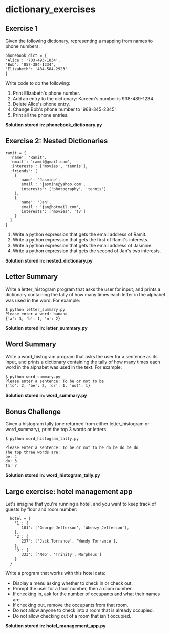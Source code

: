 # dictionary_exercises

## Exercise 1

Given the following dictionary, representing a mapping from names to phone numbers:

    phonebook_dict = {
    'Alice': '703-493-1834',
    'Bob': '857-384-1234',
    'Elizabeth': '484-584-2923'
    }

Write code to do the following:

1. Print Elizabeth's phone number.
2. Add an entry to the dictionary: Kareem's number is 938-489-1234.
3. Delete Alice's phone entry.
4. Change Bob's phone number to '968-345-2345'.
5. Print all the phone entries.

**Solution stored in: phonebook_dictionary.py**

## Exercise 2: Nested Dictionaries

```
ramit = {
  'name': 'Ramit',
  'email': 'ramit@gmail.com',
  'interests': ['movies', 'tennis'],
  'friends': [
    {
      'name': 'Jasmine',
      'email': 'jasmine@yahoo.com',
      'interests': ['photography', 'tennis']
    },
    {
      'name': 'Jan',
      'email': 'jan@hotmail.com',
      'interests': ['movies', 'tv']
    }
  ]
}
```

1. Write a python expression that gets the email address of Ramit.
2. Write a python expression that gets the first of Ramit's interests.
3. Write a python expression that gets the email address of Jasmine.
4. Write a python expression that gets the second of Jan's two interests.

**Solution stored in: nested_dictionary.py**

## Letter Summary

Write a letter_histogram program that asks the user for input, and prints a dictionary containing the tally of how many times each letter in the alphabet was used in the word. For example:

    $ python letter_summary.py
    Please enter a word: banana
    {'a': 3, 'b': 1, 'n': 2}

**Solution stored in: letter_summary.py**

## Word Summary

Write a word_histogram program that asks the user for a sentence as its input, and prints a dictionary containing the tally of how many times each word in the alphabet was used in the text. For example:

    $ python word_summary.py
    Please enter a sentence: To be or not to be
    {'to': 2, 'be': 2, 'or': 1, 'not': 1}

**Solution stored in: word_summary.py**

## Bonus Challenge

Given a histogram tally (one returned from either letter_histogram or word_summary), print the top 3 words or letters.

    $ python word_histogram_tally.py

    Please enter a sentence: To be or not to be do be do be do
    The top three words are:
    be: 4
    do: 3
    to: 2

**Solution stored in: word_histogram_tally.py**

## Large exercise: hotel management app

Let's imagine that you're running a hotel, and you want to keep track of guests by floor and room number:
```
  hotel = {
    '1': {
      '101': ['George Jefferson', 'Wheezy Jefferson'],
    },
    '2': {
      '237': ['Jack Torrance', 'Wendy Torrance'],
    },
    '3': {
      '333': ['Neo', 'Trinity', Morpheus']
    }
  }
```
Write a program that works with this hotel data:

- Display a menu asking whether to check in or check out.
- Prompt the user for a floor number, then a room number.
- If checking in, ask for the number of occupants and what their names are.
- If checking out, remove the occupants from that room.
- Do not allow anyone to check into a room that is already occupied.
- Do not allow checking out of a room that isn't occupied.

**Solution stored in: hotel_management_app.py**